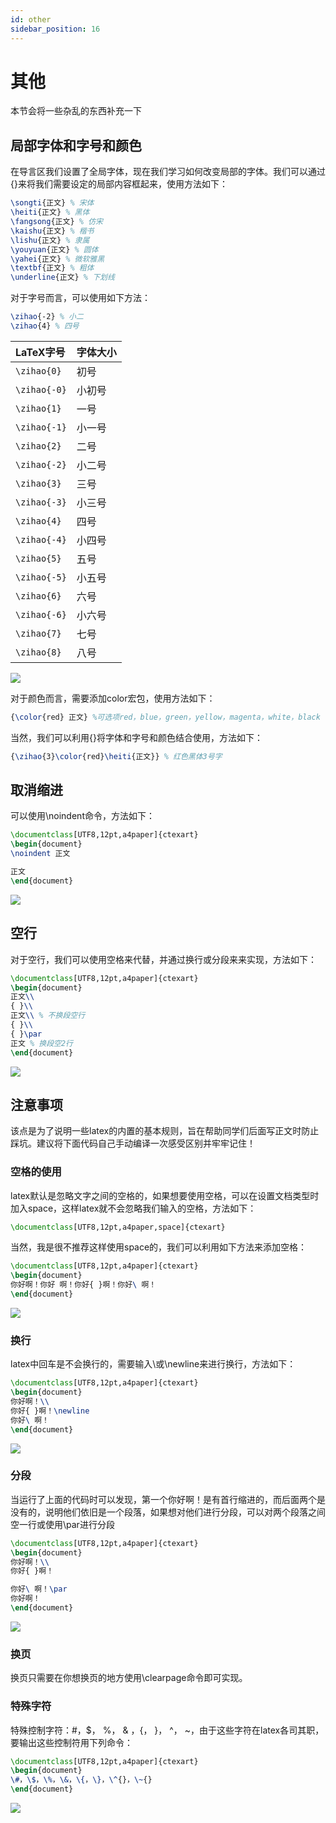 ```yaml
---
id: other
sidebar_position: 16
---
```


# 其他
本节会将一些杂乱的东西补充一下

## 局部字体和字号和颜色
在导言区我们设置了全局字体，现在我们学习如何改变局部的字体。我们可以通过{}来将我们需要设定的局部内容框起来，使用方法如下：
```latex
\songti{正文} % 宋体
\heiti{正文} % 黑体
\fangsong{正文} % 仿宋
\kaishu{正文} % 楷书
\lishu{正文} % 隶属
\youyuan{正文} % 圆体
\yahei{正文} % 微软雅黑
\textbf{正文} % 粗体
\underline{正文} % 下划线
```

对于字号而言，可以使用如下方法：
```latex
\zihao{-2} % 小二
\zihao{4} % 四号
```


| LaTeX字号 | 字体大小 |
|:----------|:----------|
|`\zihao{0}`| 初号 |
|`\zihao{-0}`| 小初号 |
|`\zihao{1}`| 一号 |
|`\zihao{-1}`| 小一号 |
|`\zihao{2}`| 二号 |
|`\zihao{-2}`| 小二号 |
|`\zihao{3}`| 三号 |
|`\zihao{-3}`| 小三号 |
|`\zihao{4}`| 四号 |
|`\zihao{-4}`| 小四号 |
|`\zihao{5}`| 五号 |
|`\zihao{-5}`| 小五号 |
|`\zihao{6}`| 六号 |
|`\zihao{-6}`| 小六号 |
|`\zihao{7}`| 七号 |
|`\zihao{8}`| 八号 |

![](./img/img19.png)

对于颜色而言，需要添加color宏包，使用方法如下：
```latex
{\color{red} 正文} %可选项red，blue，green，yellow，magenta，white，black
```

当然，我们可以利用{}将字体和字号和颜色结合使用，方法如下：
```latex
{\zihao{3}\color{red}\heiti{正文}} % 红色黑体3号字
```

## 取消缩进
可以使用\noindent命令，方法如下：
```latex
\documentclass[UTF8,12pt,a4paper]{ctexart}
\begin{document}
\noindent 正文

正文
\end{document}
```
![](./img/img12.png)

## 空行
对于空行，我们可以使用空格来代替，并通过换行或分段来来实现，方法如下：
```latex
\documentclass[UTF8,12pt,a4paper]{ctexart}
\begin{document}
正文\\
{ }\\
正文\\ % 不换段空行
{ }\\
{ }\par
正文 % 换段空2行
\end{document}
```
![](./img/img13.png)


## 注意事项
该点是为了说明一些latex的内置的基本规则，旨在帮助同学们后面写正文时防止踩坑。建议将下面代码自己手动编译一次感受区别并牢牢记住！

### 空格的使用
latex默认是忽略文字之间的空格的，如果想要使用空格，可以在设置文档类型时加入space，这样latex就不会忽略我们输入的空格，方法如下：
```latex
\documentclass[UTF8,12pt,a4paper,space]{ctexart}
```
当然，我是很不推荐这样使用space的，我们可以利用如下方法来添加空格：
```latex
\documentclass[UTF8,12pt,a4paper]{ctexart}
\begin{document}
你好啊！你好 啊！你好{ }啊！你好\ 啊！
\end{document}
```
![](./img/img1.png)

### 换行
latex中回车是不会换行的，需要输入\\或\newline来进行换行，方法如下：
```latex
\documentclass[UTF8,12pt,a4paper]{ctexart}
\begin{document}
你好啊！\\
你好{ }啊！\newline
你好\ 啊！
\end{document}
```
![](./img/img2.png)

### 分段
当运行了上面的代码时可以发现，第一个你好啊！是有首行缩进的，而后面两个是没有的，说明他们依旧是一个段落，如果想对他们进行分段，可以对两个段落之间空一行或使用\par进行分段
```latex
\documentclass[UTF8,12pt,a4paper]{ctexart}
\begin{document}
你好啊！\\
你好{ }啊！

你好\ 啊！\par
你好啊！
\end{document}
```
![](./img/img3.png)

### 换页
换页只需要在你想换页的地方使用\clearpage命令即可实现。

### 特殊字符
特殊控制字符：#，$， %， & ，{， }， ^， ~，由于这些字符在latex各司其职，要输出这些控制符用下列命令：
```latex
\documentclass[UTF8,12pt,a4paper]{ctexart}
\begin{document}
\#，\$，\%，\&，\{，\}，\^{}，\~{} 
\end{document}
```
![](./img/img4.png)